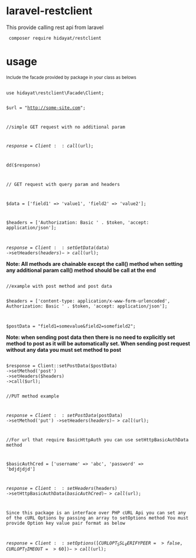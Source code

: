 # laravel-restclient
This  provide  calling rest api from laravel

<code> composer require hidayat/restclient </code>

# usage 
<small>Include the facade provided by package in your class as belows</small>
 
<code> 
use hidayat\restclient\Facade\Client; 

$url = "http://some-site.com";

//simple GET request with no additional param

$response = Client::call($url);

dd($response)

// GET request with  query param and headers


$data = ['field1' => 'value1', 'field2' => 'value2'];

$headers = ['Authorization: Basic ' . $token, 'accept: application/json'];


$response = Client::setGetData($data)
->setHeaders($headers)
->call($url);
</code>

<b>Note: All methods are chainable except the call() method when setting any additional param call() method should be call at the end</b>

<code>
//example with post method and post data

$headers = ['content-type: application/x-www-form-urlencoded', Authorization: Basic ' . $token, 'accept: application/json'];

$postData = "field1=somevalue&field2=somefield2";
</code>

<b>Note: when sending post data then there is no need to explicitly set method to post as it will be automatically set.
 When sending post request without any data you must set method to post
</b>

<code>
$response = Client::setPostData($postData)
->setMethod('post') 
->setHeaders($headers)
->call($url);

//PUT method example

$response = Client::setPostData($postData)
->setMethod('put') 
->setHeaders($headers)
->call($url);

//For url that require BasicHttpAuth you can use setHttpBasicAuthData method

$basicAuthCred = ['username' => 'abc', 'password' => 'bdjdjdjd']

$response = Client::setHeaders($headers)
->setHttpBasicAuthData($basicAuthCred)
->call($url);

Since this package is an interface over PHP cURL Api you can set any of the cURL Options by passing an array to setOptions method
You must provide Option key value pair format as below
 
 $response = Client::setOptions([
 CURLOPT_SSL_VERIFYPEER => false, 
 CURLOPT_TIMEOUT => 60
 ])
 ->call($url);
</code>
